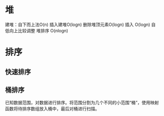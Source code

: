 # 堆
建堆：自下而上法O(n) 插入建堆O(logn)
删除堆顶元素O(logn)
插入 O(logn) 自低向上比较调整
堆排序 O(nlogn)

# 排序
## 快速排序


## 桶排序

已知数据范围，对数据进行排序。将范围分割为几个不同的小范围“桶”，使用映射函数将待排序数组放入桶中，最后对桶进行扫描。
